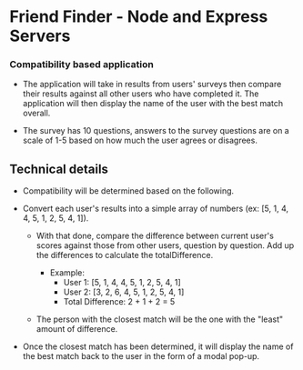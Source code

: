 # Friend Finder - Node and Express Servers

### Compatibility based application

* The application will take in results from users' surveys then compare their results against all other users who have completed it. The application will then display the name of the user with the best match overall.

* The survey has 10 questions, answers to the survey questions are on a scale of 1-5 based on how much the user agrees or disagrees.


## Technical details
* Compatibility will be determined based on the following.
* Convert each user's results into a simple array of numbers (ex: [5, 1, 4, 4, 5, 1, 2, 5, 4, 1]).
	* With that done, compare the difference between current user's scores against those from other users, question by question.    Add up the differences to calculate the totalDifference.
		* Example: 
			* User 1: [5, 1, 4, 4, 5, 1, 2, 5, 4, 1]
			* User 2: [3, 2, 6, 4, 5, 1, 2, 5, 4, 1]
			* Total Difference: 2 + 1 + 2 = 5

	* The person with the closest match will be the one with the "least" amount of difference.

* Once the closest match has been determined, it will display the name of the best match back to the user in the form of a modal pop-up. 

